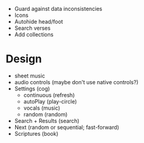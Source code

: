 + Guard against data inconsistencies
+ Icons
+ Autohide head/foot
+ Search verses
+ Add collections


# Design

+ sheet music
+ audio controls (maybe don't use native controls?)
+ Settings (cog)
  + continuous (refresh)
  + autoPlay (play-circle)
  + vocals (music)
  + random (random)
+ Search + Results (search)
+ Next (random or sequential; fast-forward)
+ Scriptures (book)
